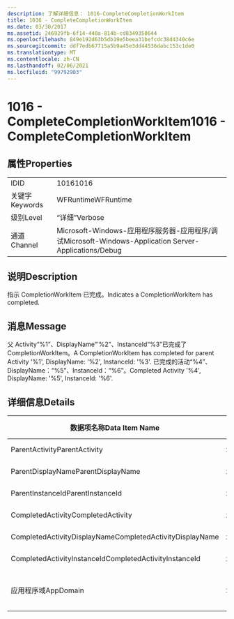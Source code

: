 ```yaml
---
description: 了解详细信息： 1016-CompleteCompletionWorkItem
title: 1016 - CompleteCompletionWorkItem
ms.date: 03/30/2017
ms.assetid: 246929fb-6f14-440a-814b-cd8349350644
ms.openlocfilehash: 849e192d63b5db19e5beea31befcdc38d4340c6e
ms.sourcegitcommit: ddf7edb67715a5b9a45e3dd44536dabc153c1de0
ms.translationtype: MT
ms.contentlocale: zh-CN
ms.lasthandoff: 02/06/2021
ms.locfileid: "99792903"
---
```

# <a name="1016---completecompletionworkitem"></a><span data-ttu-id="5d8f2-103">1016 - CompleteCompletionWorkItem</span><span class="sxs-lookup"><span data-stu-id="5d8f2-103">1016 - CompleteCompletionWorkItem</span></span>

## <a name="properties"></a><span data-ttu-id="5d8f2-104">属性</span><span class="sxs-lookup"><span data-stu-id="5d8f2-104">Properties</span></span>  
  
|||  
|-|-|  
|<span data-ttu-id="5d8f2-105">ID</span><span class="sxs-lookup"><span data-stu-id="5d8f2-105">ID</span></span>|<span data-ttu-id="5d8f2-106">1016</span><span class="sxs-lookup"><span data-stu-id="5d8f2-106">1016</span></span>|  
|<span data-ttu-id="5d8f2-107">关键字</span><span class="sxs-lookup"><span data-stu-id="5d8f2-107">Keywords</span></span>|<span data-ttu-id="5d8f2-108">WFRuntime</span><span class="sxs-lookup"><span data-stu-id="5d8f2-108">WFRuntime</span></span>|  
|<span data-ttu-id="5d8f2-109">级别</span><span class="sxs-lookup"><span data-stu-id="5d8f2-109">Level</span></span>|<span data-ttu-id="5d8f2-110">“详细”</span><span class="sxs-lookup"><span data-stu-id="5d8f2-110">Verbose</span></span>|  
|<span data-ttu-id="5d8f2-111">通道</span><span class="sxs-lookup"><span data-stu-id="5d8f2-111">Channel</span></span>|<span data-ttu-id="5d8f2-112">Microsoft-Windows-应用程序服务器-应用程序/调试</span><span class="sxs-lookup"><span data-stu-id="5d8f2-112">Microsoft-Windows-Application Server-Applications/Debug</span></span>|  
  
## <a name="description"></a><span data-ttu-id="5d8f2-113">说明</span><span class="sxs-lookup"><span data-stu-id="5d8f2-113">Description</span></span>  

 <span data-ttu-id="5d8f2-114">指示 CompletionWorkItem 已完成。</span><span class="sxs-lookup"><span data-stu-id="5d8f2-114">Indicates a CompletionWorkItem has completed.</span></span>  
  
## <a name="message"></a><span data-ttu-id="5d8f2-115">消息</span><span class="sxs-lookup"><span data-stu-id="5d8f2-115">Message</span></span>  

 <span data-ttu-id="5d8f2-116">父 Activity“%1”、DisplayName“'%2”、InstanceId“%3”已完成了 CompletionWorkItem。</span><span class="sxs-lookup"><span data-stu-id="5d8f2-116">A CompletionWorkItem has completed for parent Activity '%1', DisplayName: '%2', InstanceId: '%3'.</span></span> <span data-ttu-id="5d8f2-117">已完成的活动“%4”、DisplayName：“%5”、InstanceId：“%6”。</span><span class="sxs-lookup"><span data-stu-id="5d8f2-117">Completed Activity '%4', DisplayName: '%5', InstanceId: '%6'.</span></span>  
  
## <a name="details"></a><span data-ttu-id="5d8f2-118">详细信息</span><span class="sxs-lookup"><span data-stu-id="5d8f2-118">Details</span></span>  
  
|<span data-ttu-id="5d8f2-119">数据项名称</span><span class="sxs-lookup"><span data-stu-id="5d8f2-119">Data Item Name</span></span>|<span data-ttu-id="5d8f2-120">数据项类型</span><span class="sxs-lookup"><span data-stu-id="5d8f2-120">Data Item Type</span></span>|<span data-ttu-id="5d8f2-121">说明</span><span class="sxs-lookup"><span data-stu-id="5d8f2-121">Description</span></span>|  
|--------------------|--------------------|-----------------|  
|<span data-ttu-id="5d8f2-122">ParentActivity</span><span class="sxs-lookup"><span data-stu-id="5d8f2-122">ParentActivity</span></span>|<span data-ttu-id="5d8f2-123">xs:string</span><span class="sxs-lookup"><span data-stu-id="5d8f2-123">xs:string</span></span>|<span data-ttu-id="5d8f2-124">父活动的类型名称。</span><span class="sxs-lookup"><span data-stu-id="5d8f2-124">The type name of the parent activity.</span></span>|  
|<span data-ttu-id="5d8f2-125">ParentDisplayName</span><span class="sxs-lookup"><span data-stu-id="5d8f2-125">ParentDisplayName</span></span>|<span data-ttu-id="5d8f2-126">xs:string</span><span class="sxs-lookup"><span data-stu-id="5d8f2-126">xs:string</span></span>|<span data-ttu-id="5d8f2-127">父活动的显示名称。</span><span class="sxs-lookup"><span data-stu-id="5d8f2-127">The display name of the parent activity.</span></span>|  
|<span data-ttu-id="5d8f2-128">ParentInstanceId</span><span class="sxs-lookup"><span data-stu-id="5d8f2-128">ParentInstanceId</span></span>|<span data-ttu-id="5d8f2-129">xs:string</span><span class="sxs-lookup"><span data-stu-id="5d8f2-129">xs:string</span></span>|<span data-ttu-id="5d8f2-130">父活动的实例 ID。</span><span class="sxs-lookup"><span data-stu-id="5d8f2-130">The instance id of the parent activity.</span></span>|  
|<span data-ttu-id="5d8f2-131">CompletedActivity</span><span class="sxs-lookup"><span data-stu-id="5d8f2-131">CompletedActivity</span></span>|<span data-ttu-id="5d8f2-132">xs:string</span><span class="sxs-lookup"><span data-stu-id="5d8f2-132">xs:string</span></span>|<span data-ttu-id="5d8f2-133">已完成活动的类型名称。</span><span class="sxs-lookup"><span data-stu-id="5d8f2-133">The type name of the completed activity.</span></span>|  
|<span data-ttu-id="5d8f2-134">CompletedActivityDisplayName</span><span class="sxs-lookup"><span data-stu-id="5d8f2-134">CompletedActivityDisplayName</span></span>|<span data-ttu-id="5d8f2-135">xs:string</span><span class="sxs-lookup"><span data-stu-id="5d8f2-135">xs:string</span></span>|<span data-ttu-id="5d8f2-136">已完成活动的显示名称。</span><span class="sxs-lookup"><span data-stu-id="5d8f2-136">The display name of the completed activity.</span></span>|  
|<span data-ttu-id="5d8f2-137">CompletedActivityInstanceId</span><span class="sxs-lookup"><span data-stu-id="5d8f2-137">CompletedActivityInstanceId</span></span>|<span data-ttu-id="5d8f2-138">xs:string</span><span class="sxs-lookup"><span data-stu-id="5d8f2-138">xs:string</span></span>|<span data-ttu-id="5d8f2-139">已完成活动的实例 ID。</span><span class="sxs-lookup"><span data-stu-id="5d8f2-139">The instance id of the completed activity.</span></span>|  
|<span data-ttu-id="5d8f2-140">应用程序域</span><span class="sxs-lookup"><span data-stu-id="5d8f2-140">AppDomain</span></span>|<span data-ttu-id="5d8f2-141">xs:string</span><span class="sxs-lookup"><span data-stu-id="5d8f2-141">xs:string</span></span>|<span data-ttu-id="5d8f2-142">由 AppDomain.CurrentDomain.FriendlyName 返回的字符串。</span><span class="sxs-lookup"><span data-stu-id="5d8f2-142">The string returned by AppDomain.CurrentDomain.FriendlyName.</span></span>|
